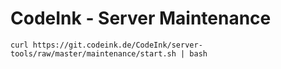 # CodeInk - Server Maintenance

`curl https://git.codeink.de/CodeInk/server-tools/raw/master/maintenance/start.sh | bash`
